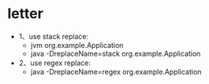 # letter

- 1、use stack replace:
    - jvm org.example.Application
    - java -DreplaceName=stack org.example.Application
- 2、use regex replace:
  - java -DreplaceName=regex org.example.Application